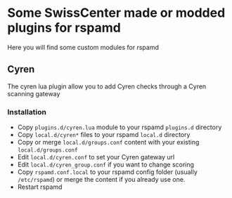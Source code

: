 # Some SwissCenter made or modded plugins for rspamd

Here you will find some custom modules for rspamd

## Cyren

The cyren lua plugin allow you to add Cyren checks through a Cyren scanning gateway

### Installation

- Copy `plugins.d/cyren.lua` module to your rspamd `plugins.d` directory
- Copy `local.d/cyren*` files to your rspamd `local.d` directory
- Copy or merge `local.d/groups.conf` content with your existing `local.d/groups.conf`
- Edit `local.d/cyren.conf` to set your Cyren gateway url
- Edit `local.d/cyren_group.conf` if you want to change scoring
- Copy `rspamd.conf.local` to your rspamd config folder (usually `/etc/rspamd`) or merge the content if you already use one.
- Restart rspamd

